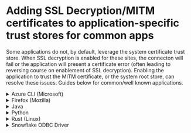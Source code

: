 # Adding SSL Decryption/MITM certificates to application-specific trust stores for common apps

Some applications do not, by default, leverage the system certificate trust store.  When SSL decryption is enabled for these sites, the connecton will fail or the application will present a certificate error (often leading to reversing course on enablement of SSL decryption).  Enabling the application to trust the MITM certificate, or the system root store, can resolve these issues.  Guides below for common/well known applications.

<details>
<summary>Azure CLI (Microsoft)</summary>
To add a custom root into the Azure CLI trust store, add the PEM to the following file.

> C:\Program Files (x86)\Microsoft SDKs\Azure\CLI2\Lib\site-packages\certifi\cacert.pem

</details>


<details>
<summary>Firefox (Mozilla)</summary>
Configure Mozilla Firefox to use the Windows root certificate store.

* In the browser, type "about:config" in the browser.  When the caution prompt appears, select Accept the Risk and Continue.
> about:config
* In the config search bar, type "security.enterprise_roots.enabled".  Change the option from False to True
> security.enterprise_roots.enabled

</details>


<details>
<summary>Java</summary>
Download the certificate bundle in DER format.   Place in the JAVA_HOME/bin directory and run the keytool utility.

> keytool  -import  -trustcacerts -alias <certAlias> -file <certFile> -keystore <trustStoreFile>

Example

> keytool  -import  -trustcacerts -alias decryptrootca -file decryptrootca.der -keystore $JAVA_HOME/jre/lib/security/cacerts
</details>

<details>
<summary>Python</summary> 
Use one of the following methods for Python via PIP.
<details>
 <summary> Adding the custom certificate</summary>
<details>
<summary>MacOS/Linux</summary>

1) Create a directory to host the CA Cert Bundle.  Move the cert bundle to that location
> mkdir ~/ca_certs
> mv ~/Downloads/custom-ca-bundle.pem ~/ca_certs
2) Add cert bundle to python to trust the cert chain

> pip config set global.cert ~/ca_certs
</details>
<details>
<summary>Windows</summary>
 
1) Create a new directory and move the bundle to C:\ drive.
 
2) Add certificate bundle to python trust store (command below via Powershell)
> mv $env:HOMEPATH\Downloads\custom-ca-bundle.pem $env:APPDATA

> pip config set global.cert $env:APPDATA\custom-ca-bundle.pem 
</details>
</details>
<details>
<summary>Set via the environment variables</summary>
Run the following commands to set the SSL_CERT_FILE option to use the (downloaded) cert bundle
 
> export CERT_PATH=/etc/ssl/certs/SSLDecrypt.pem
> 
> export CERT_DIR=/etc/ssl/certs/
> 
> export SSL_CERT_FILE=${CERT_PATH}
> 
> export SSL_CERT_DIR=${CERT_DIR}
> 
> export REQUESTS_CA_BUNDLE=${CERT_PATH} 
</details>
</details>

<details>
<summary>Rust (Linux)</summary>
Use Rust to add the decryption root ca to the Linux Trust store

1) Place root certificate(s) in the following directory
> /usr/local/share/ca-certificates/
2) Update the CA store via CLI.  Note - Sudo permissions required

 > sudo update-ca-certificates


</details>


<details>
<summary>Snowflake ODBC Driver</summary>
Snowflake can be configured to connect to the data warehouse over https; to allow this via proxy, replace the PEM file under C:\Program Files\Snowflake ODBC Driver\etc with your custom CA PEM file.

> C:\Program Files\Snowflake ODBC Driver\etc

* If the JRE directory is not present, use the JBR directory instead (Android Studio Version dependant).
* Ensure that you specify the full path to the Android Studio Keystore.
</details>
